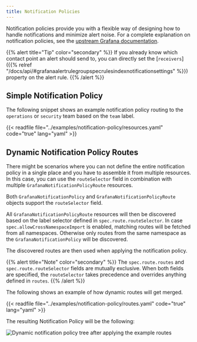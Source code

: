 ```yaml
---
title: Notification Policies
---
```


Notification policies provide you with a flexible way of designing how to handle notifications and minimize alert noise.
For a complete explanation on notification policies, see the [upstream Grafana documentation](https://grafana.com/docs/grafana/latest/alerting/fundamentals/notifications/notification-policies/).

{{% alert title="Tip" color="secondary" %}}
If you already know which contact point an alert should send to, you can directly set the [`receivers`]({{% relref "/docs/api/#grafanaalertrulegroupspecrulesindexnotificationsettings" %}}) property on the alert rule.
{{% /alert %}}

## Simple Notification Policy

The following snippet shows an example notification policy routing to the `operations` or `security` team based on the `team` label.

{{< readfile file="../examples/notification-policy/resources.yaml" code="true" lang="yaml" >}}

## Dynamic Notification Policy Routes

There might be scenarios where you can not define the entire notification policy in a single place and you have to assemble it from multiple resources.
In this case, you can use the `routeSelector` field in combination with multiple `GrafanaNotificationPolicyRoute` resources.

Both `GrafanaNotificationPolicy` and `GrafanaNotificationPolicyRoute` objects support the `routeSelector` field.

All `GrafanaNotificationPolicyRoute` resources will then be discovered based on the label selector defined in `spec.route.routeSelector`.
In case `spec.allowCrossNamespaceImport` is enabled, matching routes will be fetched from all namespaces.
Otherwise only routes from the same namespace as the `GrafanaNotificationPolicy` will be discovered.

The discovered routes are then used when applying the notification policy.

{{% alert title="Note" color="secondary" %}}
The `spec.route.routes` and `spec.route.routeSelector` fields are mutually exclusive.
When both fields are specified, the `routeSelector` takes precedence and overrides anything defined in `routes`.
{{% /alert %}}

The following shows an example of how dynamic routes will get merged.

{{< readfile file="../examples/notification-policy/routes.yaml" code="true" lang="yaml" >}}

The resulting Notification Policy will be the following:

![Dynamic notification policy tree after applying the example routes](./dynamic-notification-policy.png)
